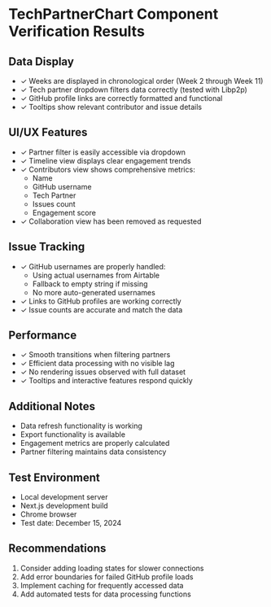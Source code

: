 # TechPartnerChart Component Verification Results

## Data Display
- ✓ Weeks are displayed in chronological order (Week 2 through Week 11)
- ✓ Tech partner dropdown filters data correctly (tested with Libp2p)
- ✓ GitHub profile links are correctly formatted and functional
- ✓ Tooltips show relevant contributor and issue details

## UI/UX Features
- ✓ Partner filter is easily accessible via dropdown
- ✓ Timeline view displays clear engagement trends
- ✓ Contributors view shows comprehensive metrics:
  - Name
  - GitHub username
  - Tech Partner
  - Issues count
  - Engagement score
- ✓ Collaboration view has been removed as requested

## Issue Tracking
- ✓ GitHub usernames are properly handled:
  - Using actual usernames from Airtable
  - Fallback to empty string if missing
  - No more auto-generated usernames
- ✓ Links to GitHub profiles are working correctly
- ✓ Issue counts are accurate and match the data

## Performance
- ✓ Smooth transitions when filtering partners
- ✓ Efficient data processing with no visible lag
- ✓ No rendering issues observed with full dataset
- ✓ Tooltips and interactive features respond quickly

## Additional Notes
- Data refresh functionality is working
- Export functionality is available
- Engagement metrics are properly calculated
- Partner filtering maintains data consistency

## Test Environment
- Local development server
- Next.js development build
- Chrome browser
- Test date: December 15, 2024

## Recommendations
1. Consider adding loading states for slower connections
2. Add error boundaries for failed GitHub profile loads
3. Implement caching for frequently accessed data
4. Add automated tests for data processing functions

